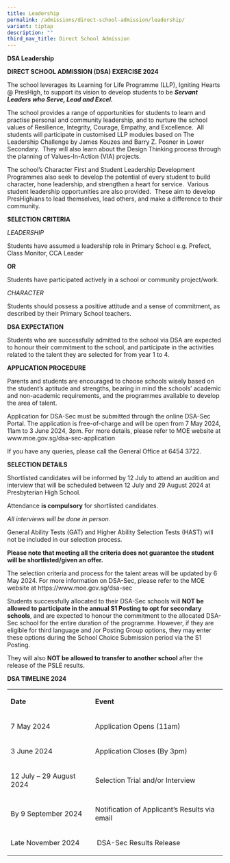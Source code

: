```yaml
---
title: Leadership
permalink: /admissions/direct-school-admission/leadership/
variant: tiptap
description: ""
third_nav_title: Direct School Admission
---
```

<p><strong>DSA Leadership</strong>
</p>
<p><strong>DIRECT SCHOOL ADMISSION (DSA) EXERCISE 2024</strong>
</p>
<p>The school leverages its Learning for Life Programme (LLP), Igniting Hearts
@ PresHigh, to support its vision to develop students to be <strong><em>Servant Leaders who Serve, Lead and Excel.</em></strong>
</p>
<p>The school provides a range of opportunities for students to learn and
practise personal and community leadership, and to nurture the school values
of Resilience, Integrity, Courage, Empathy, and Excellence.&nbsp; All students
will participate in customised LLP modules based on The Leadership Challenge
by James Kouzes and Barry Z. Posner in Lower Secondary.&nbsp; They will
also learn about the Design Thinking process through the planning of Values-In-Action
(VIA) projects.</p>
<p>The school’s Character First and Student Leadership Development Programmes
also seek to develop the potential of every student to build character,
hone leadership, and strengthen a heart for service.&nbsp; Various student
leadership opportunities are also provided.&nbsp; These aim to develop
PresHighians to lead themselves, lead others, and make a difference to
their community.&nbsp; &nbsp;</p>
<p><strong>SELECTION CRITERIA</strong>
</p>
<p><em>LEADERSHIP</em>
</p>
<p>Students have assumed a leadership role in Primary School e.g. Prefect,
Class Monitor, CCA Leader&nbsp;</p>
<p><strong>OR</strong>
</p>
<p>Students have participated actively in a school or community project/work.</p>
<p></p>
<p><em>CHARACTER</em>
</p>
<p>Students should possess a positive attitude and a sense of commitment,
as described by their Primary School teachers.</p>
<p></p>
<p><strong>DSA EXPECTATION</strong>
</p>
<p>Students who are successfully admitted to the school via DSA are expected
to honour their commitment to the school, and participate in the activities
related to the talent they are selected for from year 1 to 4.</p>
<p><strong>APPLICATION PROCEDURE</strong>
</p>
<p>Parents and students are encouraged to choose schools wisely based on
the student’s aptitude and strengths, bearing in mind the schools’ academic
and non-academic requirements, and the programmes available to develop
the area of talent.</p>
<p>Application for DSA-Sec must be submitted through the online DSA-Sec Portal.
The application is free-of-charge and will be open from 7 May 2024, 11am
to 3 June 2024, 3pm. For more details, please refer to MOE website at
<a rel="noopener noreferrer nofollow" target="_blank">www.moe.gov.sg/dsa-sec-application</a>
</p>
<p>If you have any queries, please call the General Office at 6454 3722.</p>
<p><strong>SELECTION DETAILS</strong>
</p>
<p>Shortlisted candidates will be informed by 12 July to attend an audition
and interview that will be scheduled between 12 July and 29 August 2024
at Presbyterian High School.</p>
<p>Attendance <strong>is compulsory</strong> for shortlisted candidates.</p>
<p><em>All interviews will be done in person.</em>
</p>
<p>General Ability Tests (GAT) and Higher Ability Selection Tests (HAST)
will not be included in our selection process.</p>
<p><strong>Please note that meeting all the criteria does not guarantee the student will be shortlisted/given an offer.</strong>
</p>
<p>The selection criteria and process for the talent areas will be updated
by 6 May 2024. For more information on DSA-Sec, please refer to the MOE
website at <a rel="noopener noreferrer nofollow" target="_blank">https://www.moe.gov.sg/dsa-sec</a>
</p>
<p>Students successfully allocated to their DSA-Sec schools will <strong>NOT be allowed to participate in the annual S1 Posting to opt for secondary schools</strong>,
and are expected to honour the commitment to the allocated DSA-Sec school
for the entire duration of the programme. However, if they are eligible
for third language and /or Posting Group options, they may enter these
options during the School Choice Submission period via the S1 Posting.</p>
<p>They will also <strong>NOT be allowed to transfer to another school</strong> after
the release of the PSLE results.</p>
<p><strong>DSA TIMELINE 2024</strong>
</p>
<table style="minWidth: 50px">
<colgroup>
<col>
<col>
</colgroup>
<tbody>
<tr>
<td rowspan="1" colspan="1">
<p><strong>Date</strong>
</p>
</td>
<td rowspan="1" colspan="1">
<p><strong>Event</strong>
</p>
</td>
</tr>
<tr>
<td rowspan="1" colspan="1">
<p>7 May 2024</p>
</td>
<td rowspan="1" colspan="1">
<p>Application Opens (11am)</p>
</td>
</tr>
<tr>
<td rowspan="1" colspan="1">
<p>3 June 2024</p>
</td>
<td rowspan="1" colspan="1">
<p>Application Closes (By 3pm)</p>
</td>
</tr>
<tr>
<td rowspan="1" colspan="1">
<p>12 July – 29 August 2024</p>
</td>
<td rowspan="1" colspan="1">
<p>Selection Trial and/or Interview</p>
</td>
</tr>
<tr>
<td rowspan="1" colspan="1">
<p>By 9 September 2024</p>
</td>
<td rowspan="1" colspan="1">
<p>Notification of Applicant’s Results via email</p>
</td>
</tr>
<tr>
<td rowspan="1" colspan="1">
<p>Late November 2024</p>
</td>
<td rowspan="1" colspan="1">
<p>&nbsp;DSA-Sec Results Release</p>
</td>
</tr>
</tbody>
</table>
<p></p>